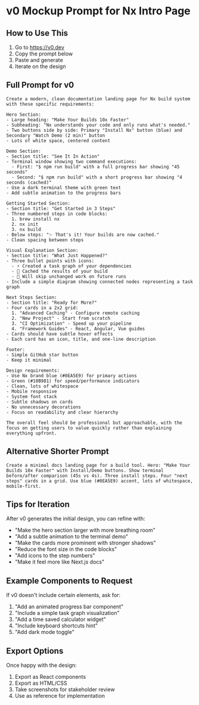 # v0 Mockup Prompt for Nx Intro Page

## How to Use This

1. Go to https://v0.dev
2. Copy the prompt below
3. Paste and generate
4. Iterate on the design

## Full Prompt for v0

```
Create a modern, clean documentation landing page for Nx build system with these specific requirements:

Hero Section:
- Large heading: "Make Your Builds 10x Faster"
- Subheading: "Nx understands your code and only runs what's needed."
- Two buttons side by side: Primary "Install Nx" button (blue) and Secondary "Watch Demo (2 min)" button
- Lots of white space, centered content

Demo Section:
- Section title: "See It In Action"
- Terminal window showing two command executions:
  - First: "$ npm run build" with a full progress bar showing "45 seconds"
  - Second: "$ npm run build" with a short progress bar showing "4 seconds (cached)"
- Use a dark terminal theme with green text
- Add subtle animation to the progress bars

Getting Started Section:
- Section title: "Get Started in 3 Steps"
- Three numbered steps in code blocks:
  1. brew install nx
  2. nx init  
  3. nx build
- Below steps: "✨ That's it! Your builds are now cached."
- Clean spacing between steps

Visual Explanation Section:
- Section title: "What Just Happened?"
- Three bullet points with icons:
  - ⚡ Created a task graph of your dependencies
  - 💾 Cached the results of your build
  - 🚀 Will skip unchanged work on future runs
- Include a simple diagram showing connected nodes representing a task graph

Next Steps Section:
- Section title: "Ready for More?"
- Four cards in a 2x2 grid:
  1. "Advanced Caching" - Configure remote caching
  2. "New Project" - Start from scratch
  3. "CI Optimization" - Speed up your pipeline
  4. "Framework Guides" - React, Angular, Vue guides
- Cards should have subtle hover effects
- Each card has an icon, title, and one-line description

Footer:
- Simple GitHub star button
- Keep it minimal

Design requirements:
- Use Nx brand blue (#0EA5E9) for primary actions
- Green (#10B981) for speed/performance indicators  
- Clean, lots of whitespace
- Mobile responsive
- System font stack
- Subtle shadows on cards
- No unnecessary decorations
- Focus on readability and clear hierarchy

The overall feel should be professional but approachable, with the focus on getting users to value quickly rather than explaining everything upfront.
```

## Alternative Shorter Prompt

```
Create a minimal docs landing page for a build tool. Hero: "Make Your Builds 10x Faster" with Install/Demo buttons. Show terminal before/after comparison (45s vs 4s). Three install steps. Four "next steps" cards in a grid. Use blue (#0EA5E9) accent, lots of whitespace, mobile-first.
```

## Tips for Iteration

After v0 generates the initial design, you can refine with:

- "Make the hero section larger with more breathing room"
- "Add a subtle animation to the terminal demo"
- "Make the cards more prominent with stronger shadows"
- "Reduce the font size in the code blocks"
- "Add icons to the step numbers"
- "Make it feel more like Next.js docs"

## Example Components to Request

If v0 doesn't include certain elements, ask for:

1. "Add an animated progress bar component"
2. "Include a simple task graph visualization"
3. "Add a time saved calculator widget"
4. "Include keyboard shortcuts hint"
5. "Add dark mode toggle"

## Export Options

Once happy with the design:
1. Export as React components
2. Export as HTML/CSS
3. Take screenshots for stakeholder review
4. Use as reference for implementation